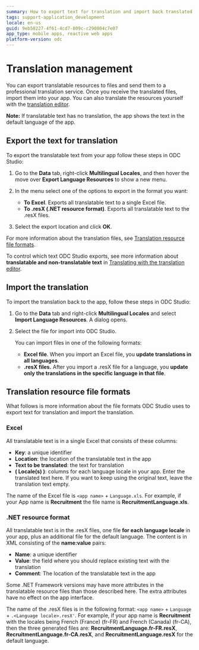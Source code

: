 ```yaml
---
summary: How to export text for translation and import back translated text.
tags: support-application_development
locale: en-us
guid: 9eb50227-4f61-4cd7-809c-c290804c7e07
app_type: mobile apps, reactive web apps
platform-version: odc
---
```


# Translation management

You can export translatable resources to files and send them to a professional translation service. Once you receive the translated files, import them into your app. You can also translate the resources yourself with the [translation editor](translation-editor.md).

<div class="info" markdown="1">

**Note:** If translatable text has no translation, the app shows the text in the default language of the app.

</div>

## Export the text for translation

To export the translatable text from your app follow these steps in ODC Studio:

1. Go to the **Data** tab, right-click **Multilingual Locales**, and then hover the move over **Export Language Resources** to show a new menu.

2. In the menu select one of the options to export in the format you want:

    * **To Excel**. Exports all translatable text to a single Excel file.
    * **To .resX (.NET resource format)**. Exports all translatable text to the .resX files.

3. Select the export location and click **OK**.

For more information about the translation files, see [Translation resource file formats](#translation-resource-file-formats).

<div class="info" markdown="1">

To control which text ODC Studio exports, see more information about **translatable and non-translatable text** in [Translating with the translation editor](translation-editor.md).

</div>

## Import the translation

To import the translation back to the app, follow these steps in ODC Studio: 

1. Go to the **Data** tab and right-click **Multilingual Locales** and select **Import Language Resources**. A dialog opens.

1. Select the file for import into ODC Studio.

    You can import files in one of the following formats:

    * **Excel file**. When you import an Excel file, you **update translations in all languages**.
    * **.resX files.** After you import a .resX file for a language, you **update only the translations in the specific language in that file**.

## Translation resource file formats

What follows is more information about the file formats ODC Studio uses to export text for translation and import the translation.

### Excel

All translatable text is in a single Excel that consists of these columns:

* **Key**: a unique identifier
* **Location**: the location of the translatable text in the app
* **Text to be translated**: the text for translation
* **( Locale(s) )**: columns for each language locale in your app. Enter the translated text here. If you want to keep using the original text, leave the translation text empty.

The name of the Excel file is `<app name>` + `Language.xls`. For example, if your App name is **Recruitment** the file name is **RecruitmentLanguage.xls**.

### .NET resource format

All translatable text is in the .resX files, one file **for each language locale** in your app, plus an additional file for the default language. The content is in XML consisting of the **name:value** pairs:

* **Name**: a unique identifier
* **Value**: the field where you should replace existing text with the translation
* **Comment**: The location of the translatable text in the app

Some .NET Framework versions may have more attributes in the translatable resource files than those described here. The extra attributes have no effect on the app interface.
    
The name of the .resX files is in the following format: `<app name>` + `Language` + `.<Language locale>.resX'`. For example, if your app name is **Recruitment** with the locales being French (France) (fr-FR) and French (Canada) (fr-CA), then the three generated files are: **RecruitmentLanguage.fr-FR.resX**, **RecruitmentLanguage.fr-CA.resX**, and **RecruitmentLanguage.resX** for the default language.
